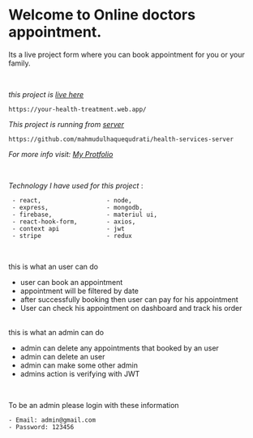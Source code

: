# Welcome to Online doctors appointment.

Its a live project form where you can book appointment for you or your family.
<br/>

<br/>

_this project is [live here](https://your-health-treatment.web.app/ "project url")_

```
https://your-health-treatment.web.app/
```

_This project is running from [server](https://github.com/mahmudulhaquequdrati/health-services-server "server code")_

```
https://github.com/mahmudulhaquequdrati/health-services-server
```

_For more info visit: [My Protfolio]('https://mahmudulhaquequdrati.com')_

<br/>

_Technology I have used for this project_ :

```
 - react,                  - node,
 - express,                - mongodb,
 - firebase,               - materiul ui,
 - react-hook-form,        - axios,
 - context api             - jwt
 - stripe                  - redux
```

<br/>

this is what an user can do
<br/>

- user can book an appointment
- appointment will be filtered by date
- after successfully booking then user can pay for his appointment
- User can check his appointment on dashboard and track his order

<br/>
this is what an admin can do

- admin can delete any appointments that booked by an user
- admin can delete an user
- admin can make some other admin
- admins action is verifying with JWT

<br/>

To be an admin please login with these information

```
- Email: admin@gmail.com
- Password: 123456
```

